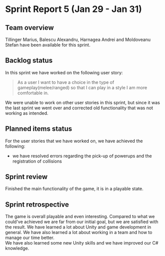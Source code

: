 # Sprint Report 5 (Jan 29 - Jan 31)

## Team overview

Tillinger Marius, Balescu Alexandru, Harnagea Andrei and Moldoveanu Stefan have been available for this sprint.

## Backlog status

In this sprint we have worked on the following user story:  
> As a user I want to have a choice in the type of gameplay(melee/ranged) so that I can play in a style I am more comfortable in.

We were unable to work on other user stories in this sprint, but since it was the last sprint we went over and corrected old functionality that was not working as intended.

## Planned items status

For the user stories that we have worked on, we have achieved the following:

- we have resolved errors regarding the pick-up of powerups and the registration of collisions


## Sprint review

Finished the main functionality of the game, it is in a playable state.

## Sprint retrospective

The game is overall playable and even interesting. Compared to what we could've achieved we are far from our initial goal, but we are satisfied with the result. We have learned a lot about Unity and game development in general. We have also learned a lot about working in a team and how to manage our time better. 
<br> We have also learned some new Unity skills and we have improved our C# knowledge. 
